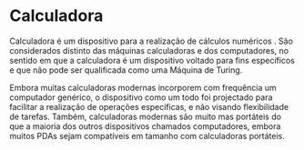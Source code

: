 # Calculadora

Calculadora é um dispositivo para 
a realização de cálculos numéricos
. São considerados distinto
 das máquinas calculadoras e dos
  computadores, no sentido em
   que a calculadora é um
    dispositivo voltado para fins específicos
     e que não pode ser qualificada como uma Máquina de Turing.


Embora muitas calculadoras modernas incorporem com frequência um computador genérico, o dispositivo como um todo foi projectado para facilitar a realização de operações específicas, e não visando flexibilidade de tarefas. Também, calculadoras modernas são muito mas portáteis do que a maioria dos outros dispositivos chamados computadores, embora muitos PDAs sejam compatíveis em tamanho com calculadoras portáteis.
